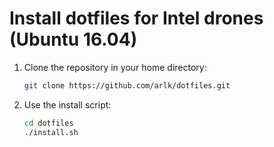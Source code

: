 # Install dotfiles for Intel drones (Ubuntu 16.04)

1. Clone the repository in your home directory:

    ```bash
    git clone https://github.com/arlk/dotfiles.git
    ```

1. Use the install script:

    ```bash
    cd dotfiles
    ./install.sh
    ```

